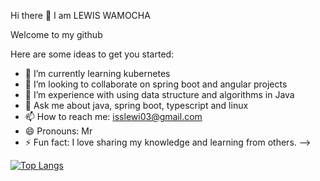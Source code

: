 Hi there 👋 
I am LEWIS WAMOCHA

Welcome to my github

Here are some ideas to get you started:

- 🌱 I’m currently learning kubernetes
- 👯 I’m looking to collaborate on spring boot and angular projects
- 🤔 I’m experience with using data structure and algorithms in Java
- 💬 Ask me about java, spring boot, typescript and linux
- 📫 How to reach me: isslewi03@gmail.com
- 😄 Pronouns: Mr
- ⚡ Fun fact: I love sharing my knowledge and learning from others.
-->




[![Top Langs](https://github-readme-stats.vercel.app/api/top-langs/?username=lewi01&layout=compact)](https://github.com/anuraghazra/github-readme-stats)
